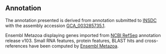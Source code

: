 **Annotation**
----------

The annotation presented is derived from annotation submitted to
[INSDC](http://www.insdc.org) with the assembly accession [GCA\_003285735.1](http://www.ebi.ac.uk/ena/data/view/GCA_003285735.1).

Ensembl Metazoa displaying genes imported from [NCBI RefSeq](https://www.ncbi.nlm.nih.gov/genome/annotation_euk/Drosophila_virilis/103) annotation release v103.
Small RNA features, protein features, BLAST hits and cross-references have been
computed by [Ensembl Metazoa](https://metazoa.ensembl.org/info/genome/annotation/index.html).
